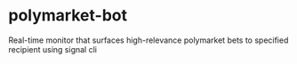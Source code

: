 # polymarket-bot
Real-time monitor that surfaces high-relevance polymarket bets to specified recipient using signal cli
